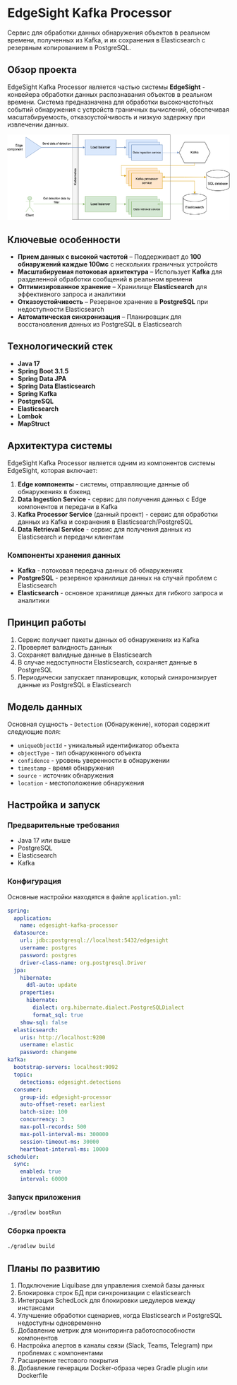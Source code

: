 # EdgeSight Kafka Processor

Сервис для обработки данных обнаружения объектов в реальном времени, полученных из Kafka, и их сохранения в Elasticsearch с резервным копированием в PostgreSQL.

## Обзор проекта

EdgeSight Kafka Processor является частью системы **EdgeSight** - конвейера обработки данных распознавания объектов в реальном времени. Система предназначена для обработки высокочастотных событий обнаружения с устройств граничных вычислений, обеспечивая масштабируемость, отказоустойчивость и низкую задержку при извлечении данных.

![Architecture](documentation/Architecture.png)

## Ключевые особенности

* **Прием данных с высокой частотой** – Поддерживает до **100 обнаружений каждые 100мс** с нескольких граничных устройств
* **Масштабируемая потоковая архитектура** – Использует **Kafka** для разделенной обработки сообщений в реальном времени
* **Оптимизированное хранение** – Хранилище **Elasticsearch** для эффективного запроса и аналитики
* **Отказоустойчивость** – Резервное хранение в **PostgreSQL** при недоступности Elasticsearch
* **Автоматическая синхронизация** – Планировщик для восстановления данных из PostgreSQL в Elasticsearch

## Технологический стек

* **Java 17**
* **Spring Boot 3.1.5**
* **Spring Data JPA**
* **Spring Data Elasticsearch**
* **Spring Kafka**
* **PostgreSQL**
* **Elasticsearch**
* **Lombok**
* **MapStruct**

## Архитектура системы

EdgeSight Kafka Processor является одним из компонентов системы EdgeSight, которая включает:

1. **Edge компоненты** - системы, отправляющие данные об обнаружениях в бэкенд
2. **Data Ingestion Service** - сервис для получения данных с Edge компонентов и передачи в Kafka
3. **Kafka Processor Service** (данный проект) - сервис для обработки данных из Kafka и сохранения в Elasticsearch/PostgreSQL
4. **Data Retrieval Service** - сервис для получения данных из Elasticsearch и передачи клиентам

### Компоненты хранения данных

* **Kafka** - потоковая передача данных об обнаружениях
* **PostgreSQL** - резервное хранилище данных на случай проблем с Elasticsearch
* **Elasticsearch** - основное хранилище данных для гибкого запроса и аналитики

## Принцип работы

1. Сервис получает пакеты данных об обнаружениях из Kafka
2. Проверяет валидность данных
3. Сохраняет валидные данные в Elasticsearch
4. В случае недоступности Elasticsearch, сохраняет данные в PostgreSQL
5. Периодически запускает планировщик, который синхронизирует данные из PostgreSQL в Elasticsearch

## Модель данных

Основная сущность - `Detection` (Обнаружение), которая содержит следующие поля:
* `uniqueObjectId` - уникальный идентификатор объекта
* `objectType` - тип обнаруженного объекта
* `confidence` - уровень уверенности в обнаружении
* `timestamp` - время обнаружения
* `source` - источник обнаружения
* `location` - местоположение обнаружения

## Настройка и запуск

### Предварительные требования

* Java 17 или выше
* PostgreSQL
* Elasticsearch
* Kafka

### Конфигурация

Основные настройки находятся в файле `application.yml`:

```yaml
spring:
  application:
    name: edgesight-kafka-processor
  datasource:
    url: jdbc:postgresql://localhost:5432/edgesight
    username: postgres
    password: postgres
    driver-class-name: org.postgresql.Driver
  jpa:
    hibernate:
      ddl-auto: update
    properties:
      hibernate:
        dialect: org.hibernate.dialect.PostgreSQLDialect
        format_sql: true
    show-sql: false
  elasticsearch:
    uris: http://localhost:9200
    username: elastic
    password: changeme
kafka:
  bootstrap-servers: localhost:9092
  topic:
    detections: edgesight.detections
  consumer:
    group-id: edgesight-processor
    auto-offset-reset: earliest
    batch-size: 100
    concurrency: 3
    max-poll-records: 500
    max-poll-interval-ms: 300000
    session-timeout-ms: 30000
    heartbeat-interval-ms: 10000
scheduler:
  sync:
    enabled: true
    interval: 60000
```

### Запуск приложения

```bash
./gradlew bootRun
```

### Сборка проекта

```bash
./gradlew build
```

## Планы по развитию

1. Подключение Liquibase для управления схемой базы данных
2. Блокировка строк БД при синхронизации с elasticsearch 
3. Интеграция SchedLock для блокировки шедулеров между инстансами
4. Улучшение обработки сценариев, когда Elasticsearch и PostgreSQL недоступны одновременно
5. Добавление метрик для мониторинга работоспособности компонентов
6. Настройка алертов в каналы связи (Slack, Teams, Telegram) при проблемах с компонентами
7. Расширение тестового покрытия
8. Добавление генерации Docker-образа через Gradle plugin или Dockerfile